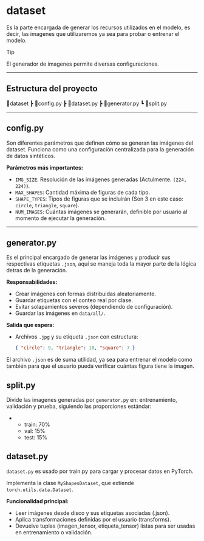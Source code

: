 # dataset
                                                            
Es la parte encargada de generar los recursos utilizados en el modelo, es decir, las imagenes que utilizaremos ya sea para probar o entrenar el modelo. 

>[!TIP]
>
>El generador de imagenes permite diversas configuraciones.


___

## Estructura del proyecto

📂dataset
 ┣ 📜config.py
 ┣ 📜dataset.py
 ┣ 📜generator.py
 ┗ 📜split.py

___

## config.py

Son diferentes parámetros que definen cómo se generan las imágenes del dataset. Funciona como una configuración centralizada para la generación de datos sintéticos.

**Parámetros más importantes:**
- `IMG_SIZE`: Resolución de las imágenes generadas (Actulmente. `(224, 224)`).
- `MAX_SHAPES`: Cantidad máxima de figuras de cada tipo.
- `SHAPE_TYPES`: Tipos de figuras que se incluirán (Son 3 en este caso: `circle`, `triangle`, `square`).
- `NUM_IMAGES`: Cuántas imágenes se generarán, definible por usuario al momento de ejecutar la generación.

___

## generator.py

Es el principal encargado de generar las imágenes y producir sus respectivas etiquetas `.json`, aquí se maneja toda la mayor parte de la lógica detras de la generación.

**Responsabilidades:**
- Crear imágenes con formas distribuidas aleatoriamente.
- Guardar etiquetas con el conteo real por clase.
- Evitar solapamientos severos (dependiendo de configuración).
- Guardar las imágenes en `data/all/`.

**Salida que espera:**
- Archivos `.jpg` y su etiqueta `.json` con estructura:
  ```json
  { "circle": 9, "triangle": 10, "square": 7 }

El archivo `.json` es de suma utilidad, ya sea para entrenar el modelo como también para que el usuario pueda verificar cuántas figura tiene la imagen.

## split.py

Divide las imagenes generadas por `generator.py` en: entrenamiento, validación y prueba, siguiendo las proporciones estándar:

-
  -  train: 70%
  -  val: 15%
  -  test: 15%


## dataset.py

`dataset.py` es usado por train.py para cargar y procesar datos en PyTorch.

Implementa la clase `MyShapesDataset`, que extiende `torch.utils.data.Dataset`.

**Funcionalidad principal:**

- Leer imágenes desde disco y sus etiquetas asociadas (.json).
- Aplica transformaciones definidas por el usuario (transforms).
- Devuelve tuplas (imagen_tensor, etiqueta_tensor) listas para ser usadas en entrenamiento o validación.